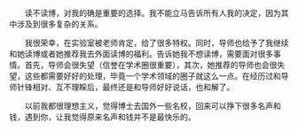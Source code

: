 &emsp;&emsp;读不读博，对我的确是重要的选择。我不能立马告诉所有人我的决定，因为其中涉及到很多复杂的关系。  

&emsp;&emsp;我很荣幸，在实验室被老师肯定，给了很多特权。同时，导师也给予了我继续和她读博或者她推荐我去外面读博的福利。告诉她我不想读博，需要面对很多事情。首先，导师会很失望（信誉在学术圈很重要），其次，她推荐的导师也会很失望，这些都需要好好的处理，毕竟一个学术领域的圈子就这么一点。在经历过和导师针锋相对、互不理睬后，最终还是和导师好好说话，也和解了。  

&emsp;&emsp;以前我都很理想主义，觉得博士去国外一些名校，回来可以挣下很多名声和钱，遇到你，让我觉得原来名声和钱并不是最快乐的。  
